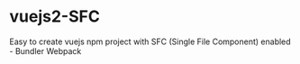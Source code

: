 # vuejs2-SFC
Easy to create vuejs npm project with SFC (Single File Component) enabled - Bundler Webpack
